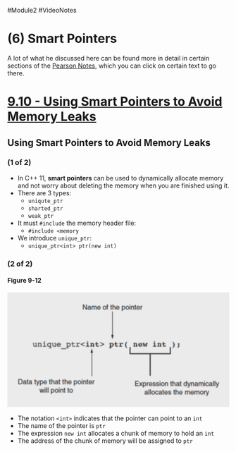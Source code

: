 #Module2 #VideoNotes 
# (6) Smart Pointers
A lot of what he discussed here can be found more in detail in certain sections of the [Pearson Notes](../Pearson%20Notes), which you can click on certain text to go there.
# [9.10 - Using Smart Pointers to Avoid Memory Leaks](../Pearson%20Notes/9.10%20-%20Using%20Smart%20Pointers%20to%20Avoid%20Memory%20Leaks.md)
## Using Smart Pointers to Avoid Memory Leaks
### (1 of 2)
- In C++ 11, **smart pointers** can be used to dynamically allocate memory and not worry about deleting the memory when you are finished using it.
- There are 3 types:
	- `uniqute_ptr`
	- `sharted_ptr`
	- `weak_ptr`
- It must `#include` the memory header file:
	- `#include <memory`
- We introduce `unique_ptr`:
	- `unique_ptr<int> ptr(new int)`

### (2 of 2)
#### Figure 9-12
![Smart Pointer - Figure 9-12](../Pearson%20Notes/9.10%20Photos/Figure%209-12.png)
- The notation `<int>` indicates that the pointer can point to an `int`
- The name of the pointer is `ptr`
- The expression `new int` allocates a chunk of memory to hold an `int`
- The address of the chunk of memory will be assigned to `ptr`